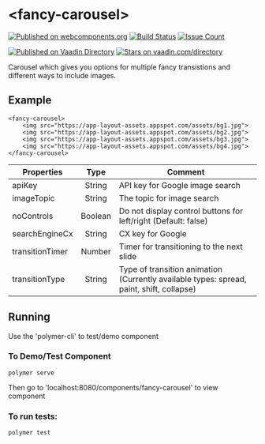 # \<fancy-carousel\>

[![Published on webcomponents.org](https://img.shields.io/badge/webcomponents.org-published-blue.svg)](https://beta.webcomponents.org/element/annsonn/fancy-carousel)
[![Build Status](https://travis-ci.org/annsonn/fancy-carousel.png?branch=master)](https://travis-ci.org/annsonn/fancy-carousel)
[![Issue Count](https://codeclimate.com/github/annsonn/fancy-carousel/badges/issue_count.svg)](https://codeclimate.com/github/annsonn/fancy-carousel)
  
[![Published on Vaadin  Directory](https://img.shields.io/badge/Vaadin%20Directory-published-00b4f0.svg)](https://vaadin.com/directory/component/annsonnfancy-carousel)
[![Stars on vaadin.com/directory](https://img.shields.io/vaadin-directory/star/annsonnfancy-carousel.svg)](https://vaadin.com/directory/component/annsonnfancy-carousel)


Carousel which gives you options for multiple fancy transistions and different ways to include images.

## Example

```
<fancy-carousel>
    <img src="https://app-layout-assets.appspot.com/assets/bg1.jpg">
    <img src="https://app-layout-assets.appspot.com/assets/bg2.jpg">
    <img src="https://app-layout-assets.appspot.com/assets/bg3.jpg">
    <img src="https://app-layout-assets.appspot.com/assets/bg4.jpg">
</fancy-carousel>
```

| Properties      | Type    | Comment                                                                                  |
| --------------- |:-------:| ---------------------------------------------------------------------------------------- |
| apiKey          | String  | API key for Google image search                                                          |
| imageTopic      | String  | The topic for image search                                                               |
| noControls      | Boolean | Do not display control buttons for left/right (Default: false)                           |
| searchEngineCx  | String  | CX key for Google                                                                        |
| transitionTimer | Number  | Timer for transitioning to the next slide                                                |
| transitionType  | String  | Type of transition animation (Currently available types: spread, paint, shift, collapse) |


## Running 
Use the 'polymer-cli' to test/demo component

### To Demo/Test Component
```
polymer serve
```
Then go to 'localhost:8080/components/fancy-carousel' to view component

### To run tests:
```
polymer test
```
